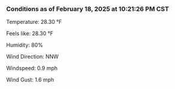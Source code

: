 ### Conditions as of February 18, 2025 at 10:21:26 PM CST 

Temperature: 28.30 &deg;F

Feels like: 28.30 &deg;F

Humidity: 80%

Wind Direction: NNW

Windspeed: 0.9 mph

Wind Gust: 1.6 mph


